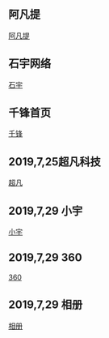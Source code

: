 ## 阿凡提
<a href="https://muyun123.github.io/day5/html/afanti.html">阿凡提</a>

## 石宇网络
<a href="https://muyun123.github.io/day4/html/siyu.html">石宇</a>

## 千锋首页
<a href="https://muyun123.github.io/day4/html/qianf.html">千锋</a>

## 2019,7,25超凡科技

<a href="https://muyun123.github.io/chaofan/html/chaofan.html">超凡</a>

## 2019,7,29 小宇

<a href="https://muyun123.github.io/day9/html/xiaolu.html">小宇</a>

## 2019,7,29 360

<a href="https://muyun123.github.io/day08/code/html/360.html">360</a>

## 2019,7,29 相册

<a href="https://muyun123.github.io/day08/code/html/photo.html">相册</a>